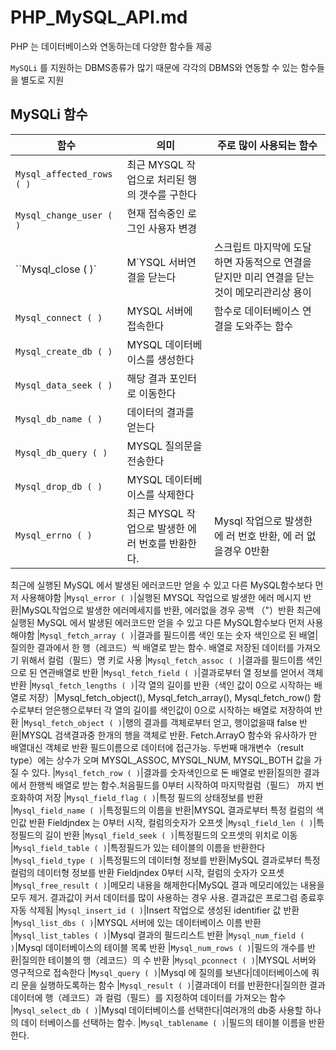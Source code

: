 # PHP_MySQL_API.md

PHP 는 데이터베이스와 연동하는데 다양한 함수들 제공

`MySQLi` 를 지원하는 DBMS종류가 많기 때문에 각각의 DBMS와 연동할 수 있는 함수들을 별도로 지원

## MySQLi 함수

|함수|의미|주로 많이 사용되는 함수|
|------|---|---|
|``Mysql_affected_rows ( )``|최근 MYSQL 작업으로 처리된 행의 갯수를 구한다||
|`Mysql_change_user ( )`|현재 접속중인 로그인 사용자 변경||
|``Mysql_close ( )`|M`YSQL 서버연결을 닫는다|스크립트 마지막에 도달하면 자동적으로 연결을 닫지만 미리 연결을 닫는것이 메모리관리상 용이|
|`Mysql_connect ( )`|MYSQL 서버에 접속한다|함수로 데이터베이스 연결을 도와주는 함수|
|`Mysql_create_db ( )`|MYSQL 데이터베이스를 생성한다|
|`Mysql_data_seek ( )`|해당 결과 포인터로 이동한다|
|`Mysql_db_name ( )`|데이터의 결과를 얻는다|
|`Mysql_db_query ( )`|MYSQL 질의문을 전송한다|
|`Mysql_drop_db ( )`|MYSQL 데이터베이스를 삭제한다|
|`Mysql_errno ( )`|최근 MYSQL 작업으로 발생한 에러 번호를 반환한다.|Mysql 작업으로 발생한 에 러 번호 반환, 에 러 없을경우 0반환
최근에 실행된 MySQL 에서 발생된 에러코드만 얻을 수 있고 다른 MySQL함수보다 먼저 사용해야함
|`Mysql_error ( )`|실행된 MYSQL 작업으로 발생한 에러 메시지 반환|MySQL작업으로 발생한 에러메세지를 반환, 에러없을 경우 공백 （"）반환
최근에 실행된 MySQL 에서 발생된 에러코드만 얻을 수 있고 다른 MySQL함수보다 먼저 사용해야함
|`Mysql_fetch_array ( )`|결과를 필드이름 색인 또는 숫자 색인으로 된 배열|질의한 결과에서 한 행（레코드）씩 배열로 받는 함수.
배열로 저장된 데이터를 가져오기 위해서 컬럼（필드）명 키로 사용
|`Mysql_fetch_assoc ( )`|결과를 필드이름 색인 으로 된 연관배열로 반환
|`Mysql_fetch_field ( )`|결과로부터 열 정보를 얻어서 객체 반환
|`Mysql_fetch_lengths ( )`|각 열의 길이를 반환（색인 값이 0으로 시작하는 배열로 저장）|Mysql_fetch_object(), Mysql_fetch_array(), Mysql_fetch_row() 함수로부터 얻은행으로부터 
각 열의 길이를 색인값이 0으로 시작하는 배열로 저장하여 반환
|`Mysql_fetch_object ( )`|행의 결과를 객체로부터 얻고, 행이없을때 false 반환|MYSQL 검색결과중 한개의 행을 객체로 반환. Fetch.ArrayO 함수와 유사하가 만 배열대신 객체로 반환 
필드이름으로 데이터에 접근가능. 두번째 매개변수（result type）에는 상수가 오며 MYSQL_ASSOC, MYSQL_NUM, MYSQL_BOTH 값을 가질 수 있다.
|`Mysql_fetch_row ( )`|결과를 숫자색인으로 돈 배열로 반환|질의한 결과에서 한행씩 배열로 받는 함수.처음필드를 0부터 시작하여 마지막컬럼（필드） 까지 번호화하여 저장
|`Mysql_field_flag ( )`|특정 필드의 상태정보를 반환
|`Mysql_field_name ( )`|특정필드의 이름을 반환|MYSQL 결과로부터 특정 컬럼의 색인값 반환
Fieldjndex 는 0부터 시작, 컬럼의숫자가 오프셋
|`Mysql_field_len ( )`|특정필드의 길이 반환
|`Mysql_field_seek ( )`|특정필드의 오프셋의 위치로 이동
|`Mysql_field_table ( )`|특정필드가 있는 테이블의 이름을 반환한다
|`Mysql_field_type ( )`|특정필드의 데이터형 정보를 반환|MySQL 결과로부터 특정 컬럼의 데이터형 정보를 반환 
Fieldjndex 0부터 시작, 컬럼의 숫자가 오프셋
|`Mysql_free_result ( )`|메모리 내용을 해제한다|MySQL 결과 메모리에있는 내용을 모두 제거. 결과값이 커서 데이터를 많이 사용하는 경우 사용.
결과값은 프로그럼 종료후 자동 삭제됨
|`Mysql_insert_id ( )`|Insert 작업으로 생성된 identifier 값 반환
|`Mysql_list_dbs ( )`|MYSQL 서버에 있는 데이터베이스 이름 반환
|`Mysql_list_tables ( )`|Mysql 결과의 필드리스트 반환
|`Mysql_num_field ( )`|Mysql 데이터베이스의 테이블 목록 반환
|`Mysql_num_rows ( )`|필드의 개수를 반환|질의한 테이블의 행（레코드）의 수 반환
|`Mysql_pconnect ( )`|MYSQL 서버와 영구적으로 접속한다
|`Mysql_query ( )`|Mysql 에 질의를 보낸다|데이터베이스에 쿼리 문을 실행하도록하는 함수
|`Mysql_result ( )`|결과데이 터를 반환한다|질의한 결과 데이터에 행（레코드）과 컬럼（필드）를 지정하여 데이터를 가져오는 함수
|`Mysql_select_db ( )`|Mysql 데이터베이스를 선택한다|여러개의 db중 사용할 하나의 데이 터베이스를 선택하는 함수.
|`Mysql_tablename ( )`|필드의 테이블 이름을 반환한다.
